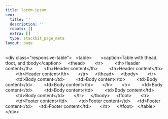 ```yaml
---
title: lorem-ipsum
seo:
  title: ''
  description: ''
  robots: []
  extra: []
  type: stackbit_page_meta
layout: page
---
```

\<div class="responsive-table">
  \<table>
      \<caption>Table with thead, tfoot, and tbody\</caption>
    \<thead>
      \<tr>
        \<th>Header content\</th>
        \<th>Header content\</th>
        \<th>Header content\</th>
        \<th>Header content\</th>
      \</tr>
    \</thead>
    \<tbody>
      \<tr>
        \<td>Body content\</td>
        \<td>Body content\</td>
        \<td>Body content\</td>
        \<td>Body content\</td>
      \</tr>
      \<tr>
        \<td>Body content\</td>
        \<td>Body content\</td>
        \<td>Body content\</td>
        \<td>Body content\</td>
      \</tr>
    \</tbody>
    \<tfoot>
      \<tr>
        \<td>Footer content\</td>
        \<td>Footer content\</td>
    \<td>Footer content\</td>
    \<td>Footer content\</td>
      \</tr>
    \</tfoot>
  \</table>
\</div>
